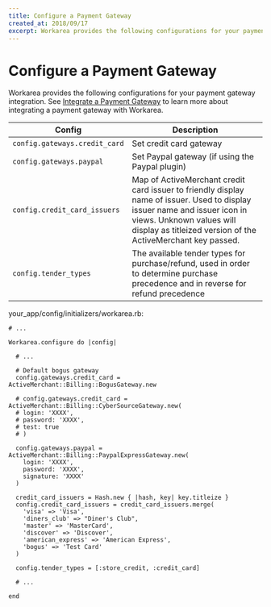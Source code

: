 ```yaml
---
title: Configure a Payment Gateway
created_at: 2018/09/17
excerpt: Workarea provides the following configurations for your payment gateway integration. See Integrate a Payment Gateway to learn more about integrating a payment gateway with Workarea.
---
```


# Configure a Payment Gateway

Workarea provides the following configurations for your payment gateway integration. See [Integrate a Payment Gateway](integrate-a-payment-gateway.html) to learn more about integrating a payment gateway with Workarea.

| Config | Description |
| --- | --- |
| `config.gateways.credit_card` | Set credit card gateway |
| `config.gateways.paypal` | Set Paypal gateway (if using the Paypal plugin) |
| `config.credit_card_issuers` | Map of ActiveMerchant credit card issuer to friendly display name of issuer. Used to display issuer name and issuer icon in views. Unknown values will display as titleized version of the ActiveMerchant key passed. |
| `config.tender_types` | The available tender types for purchase/refund, used in order to determine purchase precedence and in reverse for refund precedence |

your\_app/config/initializers/workarea.rb:

```
# ...

Workarea.configure do |config|

  # ...

  # Default bogus gateway
  config.gateways.credit_card = ActiveMerchant::Billing::BogusGateway.new

  # config.gateways.credit_card = ActiveMerchant::Billing::CyberSourceGateway.new(
  # login: 'XXXX',
  # password: 'XXXX',
  # test: true
  # )

  config.gateways.paypal = ActiveMerchant::Billing::PaypalExpressGateway.new(
    login: 'XXXX',
    password: 'XXXX',
    signature: 'XXXX'
  )

  credit_card_issuers = Hash.new { |hash, key| key.titleize }
  config.credit_card_issuers = credit_card_issuers.merge(
    'visa' => 'Visa',
    'diners_club' => "Diner's Club",
    'master' => 'MasterCard',
    'discover' => 'Discover',
    'american_express' => 'American Express',
    'bogus' => 'Test Card'
  )

  config.tender_types = [:store_credit, :credit_card]

  # ...

end
```


